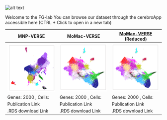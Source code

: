

![alt text](https://i.imgur.com/yoRXYVA.png)

Welcome to the FG-lab
You can browse our dataset through the cerebroApp accessible here (CTRL + Click to open in a new tab)


| MNP-VERSE | MoMac-VERSE | [MoMac-VERSE](http://macroverse.gustaveroussy.fr/) (Reduced) |
| --------------- | --------------- |--------------- |
| ![MNP Verse](https://github.com/gustaveroussy/macroverse/blob/main/MNP-VERSE.PNG?raw=true) | ![MoMac Verse](https://github.com/gustaveroussy/macroverse/blob/main/MoMac-VERSE.PNG?raw=true) |![MoMac Verse](https://github.com/gustaveroussy/macroverse/blob/main/MoMac-VERSE.PNG?raw=true) |
| Genes: 2000 , Cells: | Genes: 2000 , Cells: | Genes: 2000 , Cells: |
| Publication Link | Publication Link | Publication Link |
| .RDS download Link | .RDS download Link | .RDS download Link |


